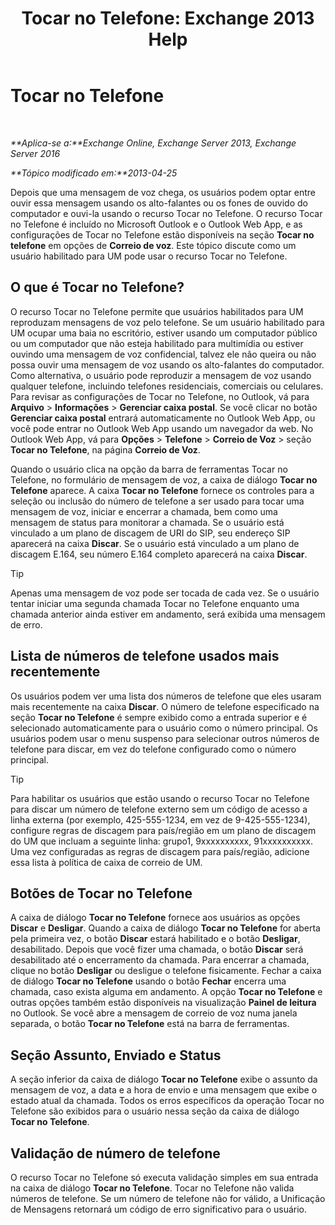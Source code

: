 ﻿---
title: 'Tocar no Telefone: Exchange 2013 Help'
TOCTitle: Tocar no Telefone
ms:assetid: 511e4950-340a-48cc-a020-35d11e76b993
ms:mtpsurl: https://technet.microsoft.com/pt-br/library/Dn205136(v=EXCHG.150)
ms:contentKeyID: 54651940
ms.date: 05/22/2018
mtps_version: v=EXCHG.150
ms.translationtype: MT
---

# Tocar no Telefone

 

_**Aplica-se a:**Exchange Online, Exchange Server 2013, Exchange Server 2016_

_**Tópico modificado em:**2013-04-25_

Depois que uma mensagem de voz chega, os usuários podem optar entre ouvir essa mensagem usando os alto-falantes ou os fones de ouvido do computador e ouvi-la usando o recurso Tocar no Telefone. O recurso Tocar no Telefone é incluído no Microsoft Outlook e o Outlook Web App, e as configurações de Tocar no Telefone estão disponíveis na seção **Tocar no telefone** em opções de **Correio de voz**. Este tópico discute como um usuário habilitado para UM pode usar o recurso Tocar no Telefone.

## O que é Tocar no Telefone?

O recurso Tocar no Telefone permite que usuários habilitados para UM reproduzam mensagens de voz pelo telefone. Se um usuário habilitado para UM ocupar uma baia no escritório, estiver usando um computador público ou um computador que não esteja habilitado para multimídia ou estiver ouvindo uma mensagem de voz confidencial, talvez ele não queira ou não possa ouvir uma mensagem de voz usando os alto-falantes do computador. Como alternativa, o usuário pode reproduzir a mensagem de voz usando qualquer telefone, incluindo telefones residenciais, comerciais ou celulares. Para revisar as configurações de Tocar no Telefone, no Outlook, vá para **Arquivo** \> **Informações** \> **Gerenciar caixa postal**. Se você clicar no botão **Gerenciar caixa postal** entrará automaticamente no Outlook Web App, ou você pode entrar no Outlook Web App usando um navegador da web. No Outlook Web App, vá para **Opções** \> **Telefone** \> **Correio de Voz** \> seção **Tocar no Telefone**, na página **Correio de Voz**.

Quando o usuário clica na opção da barra de ferramentas Tocar no Telefone, no formulário de mensagem de voz, a caixa de diálogo **Tocar no Telefone** aparece. A caixa **Tocar no Telefone** fornece os controles para a seleção ou inclusão do número de telefone a ser usado para tocar uma mensagem de voz, iniciar e encerrar a chamada, bem como uma mensagem de status para monitorar a chamada. Se o usuário está vinculado a um plano de discagem de URI do SIP, seu endereço SIP aparecerá na caixa **Discar**. Se o usuário está vinculado a um plano de discagem E.164, seu número E.164 completo aparecerá na caixa **Discar**.


> [!TIP]
> Apenas uma mensagem de voz pode ser tocada de cada vez. Se o usuário tentar iniciar uma segunda chamada Tocar no Telefone enquanto uma chamada anterior ainda estiver em andamento, será exibida uma mensagem de erro.



## Lista de números de telefone usados mais recentemente

Os usuários podem ver uma lista dos números de telefone que eles usaram mais recentemente na caixa **Discar**. O número de telefone especificado na seção **Tocar no Telefone** é sempre exibido como a entrada superior e é selecionado automaticamente para o usuário como o número principal. Os usuários podem usar o menu suspenso para selecionar outros números de telefone para discar, em vez do telefone configurado como o número principal.


> [!TIP]
> Para habilitar os usuários que estão usando o recurso Tocar no Telefone para discar um número de telefone externo sem um código de acesso a linha externa (por exemplo, 425-555-1234, em vez de 9-425-555-1234), configure regras de discagem para país/região em um plano de discagem do UM que incluam a seguinte linha: grupo1, 9xxxxxxxxxx, 91xxxxxxxxxx. Uma vez configuradas as regras de discagem para país/região, adicione essa lista à política de caixa de correio de UM.



## Botões de Tocar no Telefone

A caixa de diálogo **Tocar no Telefone** fornece aos usuários as opções **Discar** e **Desligar**. Quando a caixa de diálogo **Tocar no Telefone** for aberta pela primeira vez, o botão **Discar** estará habilitado e o botão **Desligar**, desabilitado. Depois que você fizer uma chamada, o botão **Discar** será desabilitado até o encerramento da chamada. Para encerrar a chamada, clique no botão **Desligar** ou desligue o telefone fisicamente. Fechar a caixa de diálogo **Tocar no Telefone** usando o botão **Fechar** encerra uma chamada, caso exista alguma em andamento. A opção **Tocar no Telefone** e outras opções também estão disponíveis na visualização **Painel de leitura** no Outlook. Se você abre a mensagem de correio de voz numa janela separada, o botão **Tocar no Telefone** está na barra de ferramentas.

## Seção Assunto, Enviado e Status

A seção inferior da caixa de diálogo **Tocar no Telefone** exibe o assunto da mensagem de voz, a data e a hora de envio e uma mensagem que exibe o estado atual da chamada. Todos os erros específicos da operação Tocar no Telefone são exibidos para o usuário nessa seção da caixa de diálogo **Tocar no Telefone**.

## Validação de número de telefone

O recurso Tocar no Telefone só executa validação simples em sua entrada na caixa de diálogo **Tocar no Telefone**. Tocar no Telefone não valida números de telefone. Se um número de telefone não for válido, a Unificação de Mensagens retornará um código de erro significativo para o usuário.

